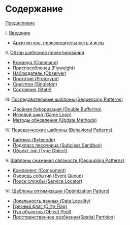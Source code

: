 # Содержание

[Предисловие](README.md)

I. [Введение](1.0.introduction.md)

* [Архитектура, производительность и игры](1.1.architecture-performance-and-games.md)

II. [Обзор шаблонов проектирования](2.0.design-patterns-revisited.md)
* [Команда (Command)](2.1.command.md)
* [Приспособленец (Flyweight)]()
* [Наблюдатель (Observer)]()
* [Прототип (Protorype)]()
* [Синглтон (Singleton)]()
* [Состояние (State)]()
 
III. [Последовательные шаблоны (Sequencing Patterns)]()
* [Двойная буферизация (Double Buffering)]()
* [Игровой цикл (Game Loop)]()
* [Методы обновления (Update Methods)]()

IV. [Поведенческие шаблоны (Behavioral Patterns)]()
* [Байткод (Bytecode)]()
* [Подкласс песочница (Subclass Sandbox)]()
* [Объект тип (Type Object)]()

V. [Шаблоны снижения связности (Decoupling Patterns)]()
* [Компонент (Component)]()
* [Очередь событий (Event Queue)]()
* [Поиск службы (Service Locator)]()

VI. [Шаблоны оптимизации (Optimization Patters)]()
* [Локальность данных (Data Locality)]()
* [Грязный флаг (Dirty Flag)]()
* [Пул объектов (Object Pool)]()
* [Пространственное разбиение(Spatial Partition)]()

